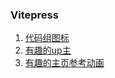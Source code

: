 ###  Vitepress

1. [代码组图标](https://vitepress.yiov.top/plugin.html#%E4%BB%A3%E7%A0%81%E7%BB%84%E5%9B%BE%E6%A0%87)
2. [有趣的up主](https://vitepress.yiov.top/nav/)
3. [有趣的主页参考动画](https://hanochma.github.io/)